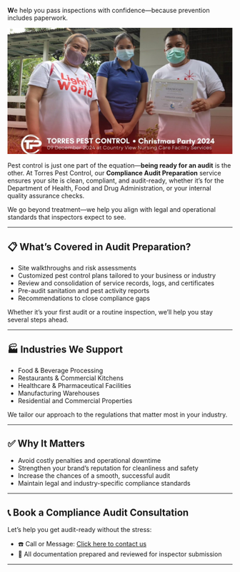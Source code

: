 **W**e help you pass inspections with confidence—because prevention includes paperwork.

![Compliance Audit Preparation Banner](/images/services/tpc_srvc_13.jpg)

Pest control is just one part of the equation—**being ready for an audit** is the other. At Torres Pest Control, our **Compliance Audit Preparation** service ensures your site is clean, compliant, and audit-ready, whether it’s for the Department of Health, Food and Drug Administration, or your internal quality assurance checks.

We go beyond treatment—we help you align with legal and operational standards that inspectors expect to see.

---

## 📋 What’s Covered in Audit Preparation?

- Site walkthroughs and risk assessments  
- Customized pest control plans tailored to your business or industry  
- Review and consolidation of service records, logs, and certificates  
- Pre-audit sanitation and pest activity reports  
- Recommendations to close compliance gaps  

Whether it’s your first audit or a routine inspection, we’ll help you stay several steps ahead.

---

## 🏭 Industries We Support

- Food & Beverage Processing  
- Restaurants & Commercial Kitchens  
- Healthcare & Pharmaceutical Facilities  
- Manufacturing Warehouses  
- Residential and Commercial Properties  

We tailor our approach to the regulations that matter most in your industry.

---

## ✅ Why It Matters

- Avoid costly penalties and operational downtime  
- Strengthen your brand’s reputation for cleanliness and safety  
- Increase the chances of a smooth, successful audit  
- Maintain legal and industry-specific compliance standards  

---

## 📞 Book a Compliance Audit Consultation

Let’s help you get audit-ready without the stress:

- ☎️ Call or Message: [Click here to contact us](/#contact)  
- 📁 All documentation prepared and reviewed for inspector submission  

---
